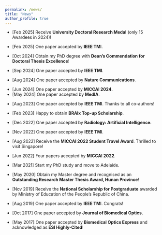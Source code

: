 ```yaml
---
permalink: /news/
title: "News"
author_profile: true
---
```

* [Feb 2025] Receive **University Doctoral Research Medal** (only 15 Awardees in 2024)!
* [Feb 2025] One paper accepted by **IEEE TMI**.<br>

* [Oct 2024] Obtain my PhD degree with **Dean’s Commendation for Doctoral Thesis Excellence**!
* [Sep 2024] One paper accepted by **IEEE TMI**.<br>
* [Aug 2024] One paper accepted by **Nature Communications**.<br>
<!-- * [Jul 2024] One paper accepted by **ECCV 2024**.<br> -->
* [Jun 2024] One paper accepted by **MICCAI 2024**.<br>
* [May 2024] One paper accepted by **MedIA**.<br>
<!-- * [Feb 2024] One paper accepted by **CVPR 2024**.<br> -->
* [Aug 2023] One paper accepted by **IEEE TMI**. Thanks to all co-authors! <br> 
<!-- * [Jul 2023] Two papers accepted by **ICCV 2023**. Excited to explore Paris!<br> -->
* [Feb 2023] Happy to obtain **BRAIx Top-up Scholarship**.<br> 

* [Dec 2022] One paper accepted by **Radiology: Artificial Intelligence**. <br>
* [Nov 2022] One paper accepted by **IEEE TMI**.
* [Aug 2022] Receive the **MICCAI 2022 Student Travel Award**. Thrilled to visit Singapore! <br>
* [Jun 2022] Four papers accepted by **MICCAI 2022**. <br>
* [Mar 2021] Start my PhD study and move to Adelaide.
  
* [May 2020] Obtain my Master degree and recognised as an **Outstanding Research Master Thesis Award, Hunan Province**!
* [Nov 2019] Receive the **National Scholarship for Postgraduate** awarded by Ministry of Education of the People’s Republic of China. <br>
* [Aug 2019] One paper accepted by **IEEE TMI**. Congrats!
* [Oct 2017] One paper accepted by **Journal of Biomedical Optics**. 
* [May 2017] One paper accepted by **Biomedical Optics Express** and acknowledged as **ESI Highly-Cited**! 

